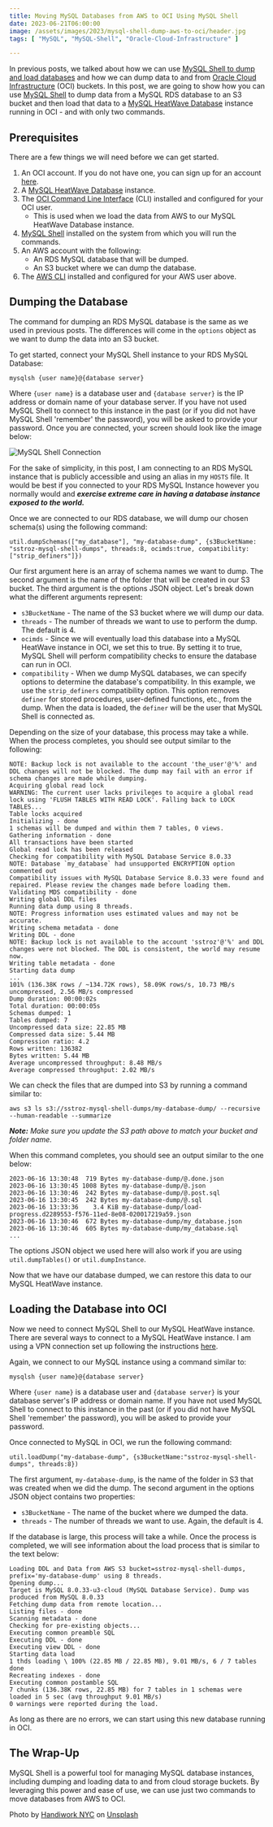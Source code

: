 ```yaml
---
title: Moving MySQL Databases from AWS to OCI Using MySQL Shell
date: 2023-06-21T06:00:00
image: /assets/images/2023/mysql-shell-dump-aws-to-oci/header.jpg
tags: [ "MySQL", "MySQL-Shell", "Oracle-Cloud-Infrastructure" ]

---
```


In previous posts, we talked about how we can use [MySQL Shell to dump and load databases](posts/2023/may/mysql-shell-threaded-dump/) and how we can dump data to and from [Oracle Cloud Infrastructure](/posts/2023/june/mysql-shell-dump-to-oci/) (OCI) buckets. In this post, we are going to show how you can use [MySQL Shell](https://dev.mysql.com/doc/mysql-shell/8.0/en/) to dump data from a MySQL RDS database to an S3 bucket and then load that data to a [MySQL HeatWave Database](https://www.mysql.com/cloud/) instance running in OCI - and with only two commands.

## Prerequisites

There are a few things we will need before we can get started.

1. An OCI account. If you do not have one, you can sign up for an account [here](https://www.oracle.com/cloud/free/).
2. A [MySQL HeatWave Database](https://www.mysql.com/cloud/) instance.
3. The [OCI Command Line Interface](https://docs.oracle.com/en-us/iaas/Content/API/SDKDocs/cliinstall.htm) (CLI) installed and configured for your OCI user.
   * This is used when we load the data from AWS to our MySQL HeatWave Database instance.
4. [MySQL Shell](https://dev.mysql.com/doc/mysql-shell/8.0/en/) installed on the system from which you will run the commands.
5. An AWS account with the following:
   * An RDS MySQL database that will be dumped.
   * An S3 bucket where we can dump the database.
6. The [AWS CLI](https://aws.amazon.com/cli/) installed and configured for your AWS user above.

## Dumping the Database

The command for dumping an RDS MySQL database is the same as we used in previous posts.
The differences will come in the `options` object as we want to dump the data into an S3 bucket.

To get started, connect your MySQL Shell instance to your RDS MySQL Database:

```shell
mysqlsh {user name}@{database server}
```

Where `{user name}` is a database user and `{database server}` is the IP address or domain name of your database server.
If you have not used MySQL Shell to connect to this instance in the past (or if you did not have MySQL Shell 'remember' the password), you will be asked to provide your password.
Once you are connected, your screen should look like the image below:

![MySQL Shell Connection](/assets/images/2023/mysql-shell-dump-aws-to-oci/image01.png "MySQL Shell Connection")

For the sake of simplicity, in this post, I am connecting to an RDS MySQL instance that is publicly accessible and using an alias in my `HOSTS` file.
It would be best if you connected to your RDS MySQL Instance however you normally would and ***exercise extreme care in having a database instance exposed to the world.***

Once we are connected to our RDS database, we will dump our chosen schema(s) using the following command:

```shell
util.dumpSchemas(["my_database"], "my-database-dump", {s3BucketName: "sstroz-mysql-shell-dumps", threads:8, ocimds:true, compatibility: ["strip_definers"]})
```

Our first argument here is an array of schema names we want to dump.
The second argument is the name of the folder that will be created in our S3 bucket.
The third argument is the options JSON object.
Let's break down what the different arguments represent:
* `s3BucketName` - The name of the S3 bucket where we will dump our data.
* `threads` - The number of threads we want to use to perform the dump. The default is 4.
* `ocimds` - Since we will eventually load this database into a MySQL HeatWave instance in OCI, we set this to true. By setting it to true, MySQL Shell will perform compatibility checks to ensure the database can run in OCI.
* `compatibility` - When we dump MySQL databases, we can specify options to determine the database's compatibility. In this example, we use the `strip_definers` compatibility option. This option removes `definer` for stored procedures, user-defined functions, etc., from the dump. When the data is loaded, the `definer` will be the user that MySQL Shell is connected as.

Depending on the size of your database, this process may take a while.
When the process completes, you should see output similar to the following:

```text
NOTE: Backup lock is not available to the account 'the_user'@'%' and DDL changes will not be blocked. The dump may fail with an error if schema changes are made while dumping.
Acquiring global read lock
WARNING: The current user lacks privileges to acquire a global read lock using 'FLUSH TABLES WITH READ LOCK'. Falling back to LOCK TABLES...
Table locks acquired
Initializing - done 
1 schemas will be dumped and within them 7 tables, 0 views.
Gathering information - done 
All transactions have been started
Global read lock has been released
Checking for compatibility with MySQL Database Service 8.0.33
NOTE: Database `my_database` had unsupported ENCRYPTION option commented out
Compatibility issues with MySQL Database Service 8.0.33 were found and repaired. Please review the changes made before loading them.
Validating MDS compatibility - done       
Writing global DDL files
Running data dump using 8 threads.
NOTE: Progress information uses estimated values and may not be accurate.
Writing schema metadata - done       
Writing DDL - done       
NOTE: Backup lock is not available to the account 'sstroz'@'%' and DDL changes were not blocked. The DDL is consistent, the world may resume now.
Writing table metadata - done       
Starting data dump
...
101% (136.38K rows / ~134.72K rows), 58.09K rows/s, 10.73 MB/s uncompressed, 2.56 MB/s compressed
Dump duration: 00:00:02s                                                                         
Total duration: 00:00:05s                                                                        
Schemas dumped: 1                                                                                
Tables dumped: 7                                                                                 
Uncompressed data size: 22.85 MB                                                                 
Compressed data size: 5.44 MB                                                                    
Compression ratio: 4.2                                                                           
Rows written: 136382                                                                             
Bytes written: 5.44 MB                                                                           
Average uncompressed throughput: 8.48 MB/s                                                       
Average compressed throughput: 2.02 MB/s
```

We can check the files that are dumped into S3 by running a command similar to:

```shell
aws s3 ls s3://sstroz-mysql-shell-dumps/my-database-dump/ --recursive --human-readable --summarize
```

***Note:** Make sure you update the S3 path above to match your bucket and folder name.*

When this command completes, you should see an output similar to the one below:

```text
2023-06-16 13:30:48  719 Bytes my-database-dump/@.done.json
2023-06-16 13:30:45 1008 Bytes my-database-dump/@.json
2023-06-16 13:30:46  242 Bytes my-database-dump/@.post.sql
2023-06-16 13:30:45  242 Bytes my-database-dump/@.sql
2023-06-16 13:33:36    3.4 KiB my-database-dump/load-progress.d2289553-f576-11ed-8e08-020017219a59.json
2023-06-16 13:30:46  672 Bytes my-database-dump/my_database.json
2023-06-16 13:30:46  605 Bytes my-database-dump/my_database.sql
...
```

The options JSON object we used here will also work if you are using `util.dumpTables()` or `util.dumpInstance`.

Now that we have our database dumped, we can restore this data to our MySQL HeatWave instance.

## Loading the Database into OCI

Now we need to connect MySQL Shell to our MySQL HeatWave instance.
There are several ways to connect to a MySQL HeatWave instance. I am using a VPN connection set up following the instructions [here](/posts/2023/april/mysql-database-access-openvpn/).

Again, we connect to our MySQL instance using a command similar to:

```shell
mysqlsh {user name}@{database server}
```

Where `{user name}` is a database user and `{database server}` is your database server's IP address or domain name.
If you have not used MySQL Shell to connect to this instance in the past (or if you did not have MySQL Shell 'remember' the password), you will be asked to provide your password.

Once connected to MySQL in OCI, we run the following command:

```shell
util.loadDump("my-database-dump", {s3BucketName:"sstroz-mysql-shell-dumps", threads:8})
```

The first argument, `my-database-dump`, is the name of the folder in S3 that was created when we did the dump.
The second argument in the options JSON object contains two properties:
* `s3BucketName` - The name of the bucket where we dumped the data.
* `threads` - The number of threads we want to use. Again, the default is 4.

If the database is large, this process will take a while.
Once the process is completed, we will see information about the load process that is similar to the text below:

```text
Loading DDL and Data from AWS S3 bucket=sstroz-mysql-shell-dumps, prefix='my-database-dump' using 8 threads.
Opening dump...
Target is MySQL 8.0.33-u3-cloud (MySQL Database Service). Dump was produced from MySQL 8.0.33
Fetching dump data from remote location...
Listing files - done 
Scanning metadata - done       
Checking for pre-existing objects...
Executing common preamble SQL
Executing DDL - done       
Executing view DDL - done       
Starting data load
1 thds loading \ 100% (22.85 MB / 22.85 MB), 9.01 MB/s, 6 / 7 tables done 
Recreating indexes - done       
Executing common postamble SQL                                           
7 chunks (136.38K rows, 22.85 MB) for 7 tables in 1 schemas were loaded in 5 sec (avg throughput 9.01 MB/s)
0 warnings were reported during the load.
```

As long as there are no errors, we can start using this new database running in OCI.

## The Wrap-Up

MySQL Shell is a powerful tool for managing MySQL database instances, including dumping and loading data to and from cloud storage buckets.
By leveraging this power and ease of use, we can use just two commands to move databases from AWS to OCI.

Photo by <a href="https://unsplash.com/de/@handiworknyc?utm_source=unsplash&utm_medium=referral&utm_content=creditCopyText">Handiwork NYC</a> on <a href="https://unsplash.com/photos/x6pnKtPZ-8s?utm_source=unsplash&utm_medium=referral&utm_content=creditCopyText">Unsplash</a>
